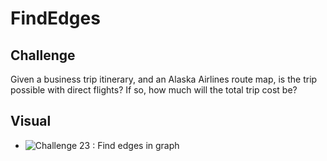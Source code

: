 # FindEdges

## Challenge

Given a business trip itinerary, and an Alaska Airlines route map, is the trip possible with direct flights? If so, how much will the total trip cost be?

## Visual
- ![Challenge 23 : Find edges in graph](../../assets/GraphWeight.jpg)
